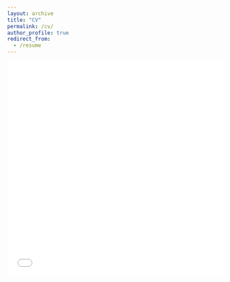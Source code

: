 ```yaml
---
layout: archive
title: "CV"
permalink: /cv/
author_profile: true
redirect_from:
  - /resume
---
```


<iframe src="/files/Profile.pdf" width="100%" height="500" frameborder="no" border="0" marginwidth="0" marginheight="0"></iframe>
